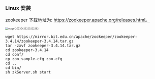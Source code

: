 ### Linux 安装

zookeeper 下载地址为: https://zookeeper.apache.org/releases.html。

<img src="D:\BaiduSyncdisk\blogs\zookeeper\assets\image-20230423220222282.png" alt="image-20230423220222282" style="zoom:50%;" />

```
wget https://mirror.bit.edu.cn/apache/zookeeper/zookeeper-3.4.14/zookeeper-3.4.14.tar.gz
tar -zxvf zookeeper-3.4.14.tar.gz
cd zookeeper-3.4.14
cd conf/
cp zoo_sample.cfg zoo.cfg
cd ..
cd bin/
sh zkServer.sh start
```

